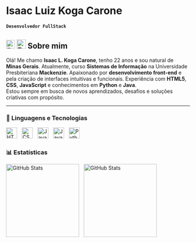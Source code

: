 # Isaac Luiz Koga Carone

**`Desenvolvedor FullStack`**

## <img src="https://upload.wikimedia.org/wikipedia/en/0/05/Flag_of_Brazil.svg" alt="Bandeira do Brasil" width="24"/> <img src="https://upload.wikimedia.org/wikipedia/en/9/9e/Flag_of_Japan.svg" alt="Bandeira do Japão" width="25"/> Sobre mim

Olá! Me chamo **Isaac L. Koga Carone**, tenho 22 anos e sou natural de **Minas Gerais**. Atualmente, curso **Sistemas de Informação** na Universidade Presbiteriana **Mackenzie**.
Apaixonado por **desenvolvimento front-end** e pela criação de interfaces intuitivas e funcionais. Experiência com **HTML5**, **CSS**, **JavaScript** e conhecimentos em **Python** e **Java**.  
Estou sempre em busca de novos aprendizados, desafios e soluções criativas com propósito.


---

### 🤖 Linguagens e Tecnologias

<img 
    align="left" 
    alt="HTML"
    title="HTML" 
    width="30px" 
    style="padding-right: 10px;" 
    src="https://cdn.jsdelivr.net/gh/devicons/devicon@latest/icons/html5/html5-original.svg" 
/>
<img 
    align="left" 
    alt="CSS" 
    title="CSS"
    width="30px" 
    style="padding-right: 10px;" 
    src="https://cdn.jsdelivr.net/gh/devicons/devicon@latest/icons/css3/css3-original.svg" 
/>
<img 
    align="left" 
    alt="JavaScript" 
    title="JavaScript"
    width="30px" 
    style="padding-right: 10px;" 
    src="https://cdn.jsdelivr.net/gh/devicons/devicon@latest/icons/javascript/javascript-original.svg" 
/>
<img 
    align="left" 
    alt="Java" 
    title="Java"
    width="30px" 
    style="padding-right: 10px;" 
    src="https://cdn.jsdelivr.net/gh/devicons/devicon@latest/icons/java/java-original.svg"     
/>
<img 
    align="left" 
    alt="Python" 
    title="Python"
    width="30px" 
    style="padding-right: 10px;" 
    src="https://cdn.jsdelivr.net/gh/devicons/devicon@latest/icons/python/python-original.svg" 
/>

<br/>
<br/>

### 📊 Estatísticas

<p>
  <img 
    align="left" 
    alt="GitHub Stats" 
    height="200" 
    style="padding-right: 10px;" 
    src="https://github-readme-stats.vercel.app/api?username=akog777&show_icons=true&theme=tokyonight&include_all_commits=true&locale=pt-br" 
  />

<img 
      align="left" 
      alt="GitHub Stats" 
      height="200" 
      src="https://github-readme-stats.vercel.app/api/top-langs/?username=akog777&theme=tokyonight&layout=compact&custom_title=Tecnologias&langs_count=9" 
  />

</p>
